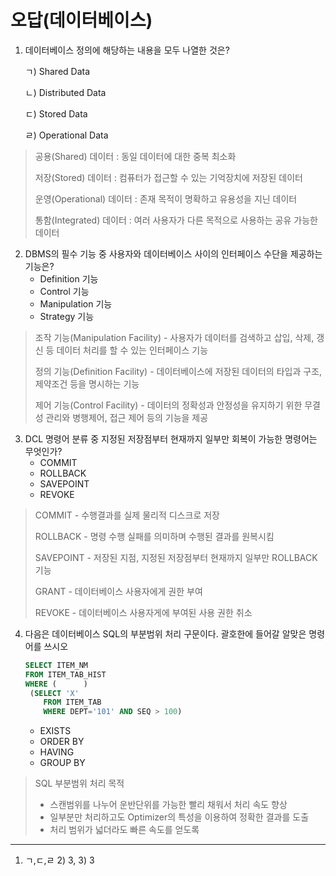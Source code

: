 # 오답(데이터베이스)



1. 데이터베이스 정의에 해당하는 내용을 모두 나열한 것은?

   ㄱ) Shared Data

   ㄴ) Distributed Data

   ㄷ) Stored Data

   ㄹ) Operational Data



> 공용(Shared) 데이터 : 동일 데이터에 대한 중복 최소화
>
> 저장(Stored) 데이터 : 컴퓨터가 접근할 수 있는 기억장치에 저장된 데이터
>
> 운영(Operational) 데이터 : 존재 목적이 명확하고 유용성을 지닌 데이터
>
> 통함(Integrated) 데이터 : 여러 사용자가 다른 목적으로 사용하는 공유 가능한 데이터 





2. DBMS의 필수 기능 중 사용자와 데이터베이스 사이의 인터페이스 수단을 제공하는 기능은?
   - Definition 기능
   - Control 기능
   - Manipulation 기능
   - Strategy 기능



> 조작 기능(Manipulation Facility) - 사용자가 데이터를 검색하고 삽입, 삭제, 갱신 등 데이터 처리를 할 수 있는 인터페이스 기능
>
> 정의 기능(Definition Facility) - 데이터베이스에 저장된 데이터의 타입과 구조, 제약조건 등을 명시하는 기능
>
> 제어 기능(Control Facility) - 데이터의 정확성과 안정성을 유지하기 위한 무결성 관리와 병행제어, 접근 제어 등의 기능을 제공





3. DCL 명령어 분류 중 지정된 저장점부터 현재까지 일부만 회복이 가능한 명령어는 무엇인가?
   - COMMIT
   - ROLLBACK
   - SAVEPOINT
   - REVOKE



> COMMIT - 수행결과를 실제 물리적 디스크로 저장
>
> ROLLBACK - 명령 수행 실패를 의미하며 수행된 결과를 원복시킴
>
> SAVEPOINT - 저장된 지점, 지정된 저장점부터 현재까지 일부만 ROLLBACK 기능
>
> GRANT - 데이터베이스 사용자에게 권한 부여
>
> REVOKE - 데이터베이스 사용자게에 부여된 사용 권한 취소



4. 다음은 데이터베이스 SQL의 부분범위 처리 구문이다. 괄호한에 들어갈 알맞은 명령어를 쓰시오

   ```sql
   SELECT ITEM_NM
   FROM ITEM_TAB_HIST
   WHERE (      )
   	(SELECT 'X'
       FROM ITEM_TAB
       WHERE DEPT='101' AND SEQ > 100)
   ```

   - EXISTS
   - ORDER BY
   - HAVING
   - GROUP BY



> SQL 부분범위 처리 목적
>
> - 스캔범위를 나누어 운반단위를 가능한 빨리 채워서 처리 속도 향상
> - 일부분만 처리하고도 Optimizer의 특성을 이용하여 정확한 결과를 도출
> - 처리 범위가 넓더라도 빠른 속도를 얻도록
>
> 









--------

1) ㄱ,ㄷ,ㄹ 2) 3, 3) 3